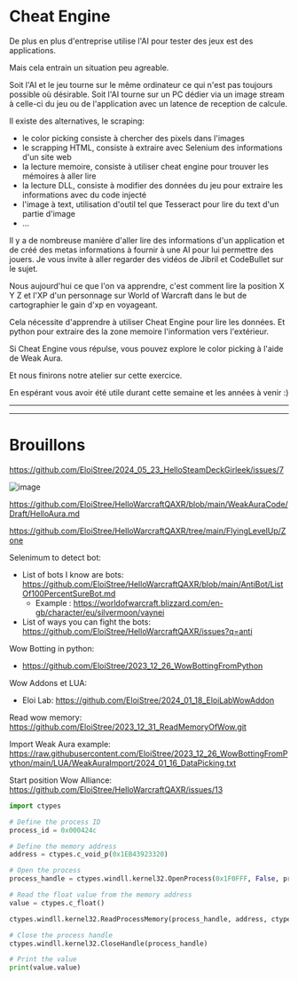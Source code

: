 # Cheat Engine


De plus en plus d'entreprise utilise l'AI pour tester des jeux est des applications. 

Mais cela entrain un situation peu agreable.

Soit l'AI et le jeu tourne sur le même ordinateur ce qui n'est pas toujours possible où désirable.
Soit l'AI tourne sur un PC dédier via un image stream à celle-ci du jeu ou de l'application avec un latence de reception de calcule.

Il existe des alternatives, le scraping:
- le color picking consiste à chercher des pixels dans l'images
- le scrapping HTML, consiste à extraire avec Selenium des informations d'un site web
- la lecture memoire, consiste à utiliser cheat engine pour trouver les mémoires à aller lire
- la lecture DLL, consiste à modifier des données du jeu pour extraire les informations avec du code injecté
- l'image à text, utilisation d'outil tel que Tesseract pour lire du text d'un partie d'image
-  ...

Il y a de nombreuse manière d'aller lire des informations d'un application et de créé des metas informations à fournir à une AI pour lui permettre des jouers.
Je vous invite à aller regarder des vidéos de Jibril et CodeBullet sur le sujet.

Nous aujourd'hui ce que l'on va apprendre, c'est comment lire la position X Y Z et l'XP d'un personnage sur World of Warcraft dans le but de cartographier le gain d'xp en voyageant.

Cela nécessite d'apprendre à utiliser Cheat Engine pour lire les données.
Et python pour extraire des la zone memoire l'information vers l'extérieur.

Si Cheat Engine vous répulse, vous pouvez explore le color picking à l'aide de Weak Aura.


Et nous finirons notre atelier sur cette exercice.

En espérant vous avoir été utile durant cette semaine et les années à venir :)


---------------


---------------

# Brouillons

https://github.com/EloiStree/2024_05_23_HelloSteamDeckGirleek/issues/7


![image](https://github.com/EloiStree/2024_05_23_HelloStreamDeckGirleek/assets/20149493/e9422508-14dc-484f-af0e-ae4fb587c0be)

https://github.com/EloiStree/HelloWarcraftQAXR/blob/main/WeakAuraCode/Draft/HelloAura.md

https://github.com/EloiStree/HelloWarcraftQAXR/tree/main/FlyingLevelUp/Zone


Selenimum to detect bot:
- List of bots I know are bots: https://github.com/EloiStree/HelloWarcraftQAXR/blob/main/AntiBot/ListOf100PercentSureBot.md
  - Example : https://worldofwarcraft.blizzard.com/en-gb/character/eu/silvermoon/vaynei
- List of ways you can fight the bots: https://github.com/EloiStree/HelloWarcraftQAXR/issues?q=anti


Wow Botting in python:
- https://github.com/EloiStree/2023_12_26_WowBottingFromPython

Wow Addons et LUA:
- Eloi Lab: https://github.com/EloiStree/2024_01_18_EloiLabWowAddon


Read wow memory:
https://github.com/EloiStree/2023_12_31_ReadMemoryOfWow.git



Import Weak Aura example:
https://raw.githubusercontent.com/EloiStree/2023_12_26_WowBottingFromPython/main/LUA/WeakAuraImport/2024_01_16_DataPicking.txt



Start position Wow Alliance:
https://github.com/EloiStree/HelloWarcraftQAXR/issues/13

``` python
import ctypes

# Define the process ID
process_id = 0x000424c

# Define the memory address
address = ctypes.c_void_p(0x1EB43923320)

# Open the process
process_handle = ctypes.windll.kernel32.OpenProcess(0x1F0FFF, False, process_id)

# Read the float value from the memory address
value = ctypes.c_float()

ctypes.windll.kernel32.ReadProcessMemory(process_handle, address, ctypes.byref(value), ctypes.sizeof(value), None)

# Close the process handle
ctypes.windll.kernel32.CloseHandle(process_handle)

# Print the value
print(value.value)
```
